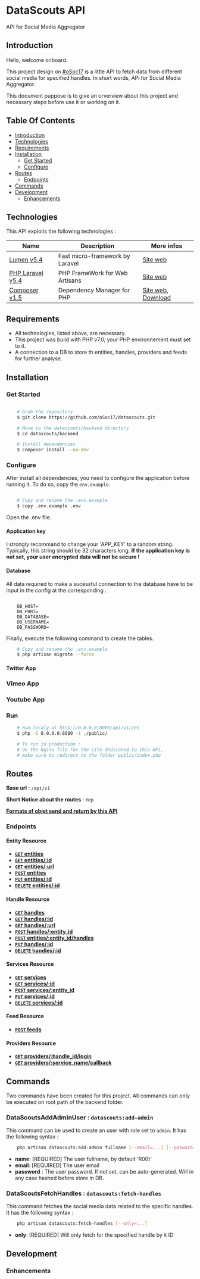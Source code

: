 # DataScouts API

API for Social Media Aggregator

## Introduction

Hello, welcome onboard.

This project design on [#oSoc17](2017.summerofcode.be/) is a little API to fetch data from different social media for specified handles.
In short words, APi for Social Media Aggregator.

This document puppose is to give an orverview about this project and necessary steps before use it or working on it.

## Table Of Contents

- [Introduction](#introduction)
- [Technologies](#technologies)
- [Requirements](#requirements)
- [Installation](#getting-started)
  - [Get Started](#get-started)
  - [Configure](#configure)
- [Routes](#routes)
  - [Endpoints](#endpoints)
- [Commands](#commands)
- [Development](#dev)
  - [Enhancements](#dev-more)

## Technologies

This API exploits the following technologies :

| **Name** | **Description**| **More infos**|
|------------|----------------|---------------|
| [Lumen v5.4](https://lumen.laravel.com/)| Fast micro-framework by Laravel |[Site web](https://lumen.laravel.com/docs/5.4)|
| [PHP Laravel v5.4](https://laravel.com/)| PHP FrameWork for Web Artisans | [Site web](https://laravel.com/docs/5.4/)|
| [Composer v1.5](https://getcomposer.org/)| Dependency Manager for PHP | [Site web](https://getcomposer.org/doc/00-intro.md), [Download](https://getcomposer.org/download/)|

## Requirements

- All technologies, listed above, are necessary.
- This project was build with PHP v7.0, your PHP environnement must set to it.
- A connection to a DB to store th entities, handles, providers and feeds for further analyse.

## Installation

### Get Started

``` bash

    # Grab the repository
    $ git clone https://github.com/oSoc17/datascouts.git

    # Move to the datascouts/backend directory
    $ cd datascouts/backend

    # Install dependencies
    $ composer install --no-dev

```

### Configure

After install all dependencies, you need to configure the application before running it. To do so, copy the ``env.example``.

```bash

    # Copy and rename the .env.example
    $ copy .env.example .env

```

Open the .env file.

#### Application key

I strongly recommand to change your 'APP_KEY' to a random string. Typically, this string should be 32 characters long.
**If the application key is not set, your user encrypted data will not be secure !**

#### Database

All data required to make a sucessful connection to the database have to be input in the config at the corresponding .

```env

    DB_HOST=
    DB_PORT=
    DB_DATABASE=
    DB_USERNAME=
    DB_PASSWORD=
```

Finally, execute the following command to create the tables.

```bash
    # Copy and rename the .env.example
    $ php artisan migrate --force

```

#### Twitter App

### Vimeo App

### Youtube App

### Run

```bash
    # Run localy at http://0.0.0.0:8080/api/v1/zen
    $ php -S 0.0.0.0:8080 -t ./public/

    # To run in production :
    # On the Nginx file for the site dedicated to this APi,
    # make sure to redirect to the folder public/index.php

```

## Routes

**Base url** : `/api/v1`

**Short Notice about the routes** : `Yep`

**[Formats of objet send and return by this API](./docs/formats.md)**

### Endpoints

#### Entity Resource

- **[`GET` entities](./docs/endpoints/entities/GET_entities.md)**
- **[`GET` entities/:id](./docs/endpoints/entities/GET_entities_id.md)**
- **[`GET` entities/:url](./docs/endpoints/entities/GET_entities_url.md)**
- **[`POST` entities](./docs/endpoints/entities/POST_entities_id.md)**
- **[`PUT` entities/:id](./docs/endpoints/entities/PUT_entities_id.md)**
- **[`DELETE` entities/:id](./docs/endpoints/entities/DELETE_entities_id.md)**

#### Handle Resource

- **[`GET` handles](./docs/endpoints/handles/GET_handles.md)**
- **[`GET` handles/:id](./docs/endpoints/handles/GET_handles_id.md)**
- **[`GET` handles/:url](./docs/endpoints/handles/GET_handles_url.md)**
- **[`POST` handles/:entity_id](./docs/endpoints/handles/POST_handles_for_entities_id.md)**
- **[`POST` entities/:entity_id/handles](./docs/endpoints/handles/POST_handles_for_entities_id.md)**
- **[`PUT` handles/:id](./docs/endpoints/handles/PUT_handles_id.md)**
- **[`DELETE` handles/:id](./docs/endpoints/handles/DELETE_handles_id.md)**

#### Services Resource

- **[`GET` services](./docs/endpoints/services/GET_services.md)**
- **[`GET` services/:id](./docs/endpoints/services/GET_services_id.md)**
- **[`POST` services/:entity_id](./docs/endpoints/services/POST_services_for_entities_id.md)**
- **[`PUT` services/:id](./docs/endpoints/services/PUT_services_id.md)**
- **[`DELETE` services/:id](./docs/endpoints/services/DELETE_services_id.md)**

#### Feed Resource

- **[`POST` feeds](./docs/endpoints/feeds/POST_feeds.md)**

#### Providers Resource

- **[`GET` providers/:handle_id/login](./docs/endpoints/providers/GET_providers_login_by_handle.md)**
- **[`GET` providers/:service_name/callback](./docs/endpoints/providers/GET_service_providers_callback.md)**

## Commands

Two commands have been created for this project. All commands can only be executed on root path of the backend folder.

### DataScoutsAddAdminUser : ``datascouts:add-admin``

This command can be used to create an user with role set to `admin`. It has the following syntax :

```bash
    php artisan datascouts:add-admin fullname [--email=...] [--pasword=...]
```

- **name**:  [REQUIRED] The user fullname, by default 'R00t'
- **email**: [REQUIRED] The user email
- **password** : The user password. If not set, can be auto-generated. Will in any case hashed before store in DB.

### DataScoutsFetchHandles : ``datascouts:fetch-handles``

This command fetches the social media data related to the specific handles. It has the following syntax :

```bash
    php artisan datascouts:fetch-handles [--only=...]
```

- **only**:  [REQUIRED] Will only fetch for the specified handle by it ID

## Development

### Enhancements
